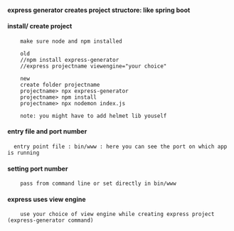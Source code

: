#### express generator creates project structore: like spring boot

#### install/ create project

        make sure node and npm installed
        
        old
        //npm install express-generator
        //express projectname viewengine="your choice"
        
        new
        create folder projectname
        projectname> npx express-generator  
        projectname> npm install
        projectname> npx nodemon index.js
        
        note: you might have to add helmet lib youself
        
#### entry file and port number

      entry point file : bin/www : here you can see the port on which app is running
      
#### setting port number
        
        pass from command line or set directly in bin/www
        
#### express uses view engine

        use your choice of view engine while creating express project (express-generator command)
        
      
     
